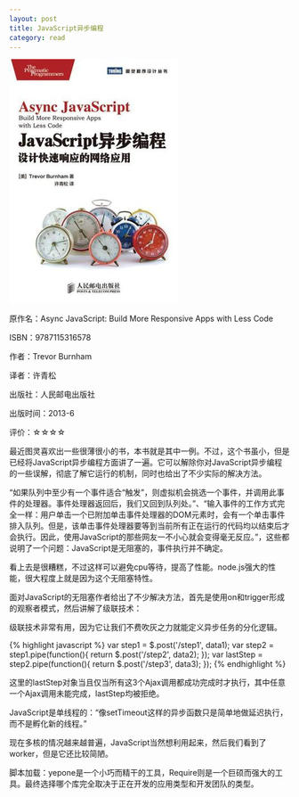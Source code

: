```yaml
---
layout: post
title: JavaScript异步编程
category: read
---
```

<img class="cover" src="/images/2013/12/9787115316578.jpg" />

原作名：Async JavaScript: Build More Responsive Apps with Less Code

ISBN：9787115316578

作者：Trevor Burnham  

译者：许青松 

出版社：人民邮电出版社

出版时间：2013-6

评价：☆☆☆☆

最近图灵喜欢出一些很薄很小的书，本书就是其中一例。不过，这个书虽小，但是已经将JavaScript异步编程方面讲了一遍。它可以解除你对JavaScript异步编程的一些误解，彻底了解它运行的机制，同时也给出了不少实际的解决方法。

“如果队列中至少有一个事件适合“触发”，则虚拟机会挑选一个事件，并调用此事件的处理器。事件处理器返回后，我们又回到队列处。”、“输入事件的工作方式完全一样：用户单击一个已附加单击事件处理器的DOM元素时，会有一个单击事件排入队列。但是，该单击事件处理器要等到当前所有正在运行的代码均以结束后才会执行。因此，使用JavaScript的那些网友一不小心就会变得毫无反应。”，这些都说明了一个问题：JavaScript是无阻塞的，事件执行并不确定。

看上去是很糟糕，不过这样可以避免cpu等待，提高了性能。node.js强大的性能，很大程度上就是因为这个无阻塞特性。 

面对JavaScript的无阻塞作者给出了不少解决方法，首先是使用on和trigger形成的观察者模式，然后讲解了级联技术：

级联技术非常有用，因为它让我们不费吹灰之力就能定义异步任务的分化逻辑。

{% highlight javascript %}
var step1 = $.post('/step1', data1);
var step2 = step1.pipe(function(){
  return $.post('/step2', data2);
});
var lastStep = step2.pipe(function(){
  return $.post('/step3', data3);
});
{% endhighlight %}

这里的lastStep对象当且仅当所有这3个Ajax调用都成功完成时才执行，其中任意一个Ajax调用未能完成，lastStep均被拒绝。

JavaScript是单线程的：“像setTimeout这样的异步函数只是简单地做延迟执行，而不是孵化新的线程。”

现在多核的情况越来越普遍，JavaScript当然想利用起来，然后我们看到了worker，但是它还比较简陋。

脚本加载：yepone是一个小巧而精干的工具，Require则是一个巨硕而强大的工具。最终选择哪个库完全取决于正在开发的应用类型和开发团队的类型。